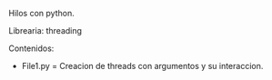 Hilos con python.

Librearia: threading

Contenidos:

* File1.py = Creacion de threads con argumentos y su interaccion.
